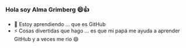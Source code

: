 ### Hola soy Alma Grimberg :smile::+1:
- 🌱 Estoy aprendiendo ... que es GitHub
- ⚡ Cosas divertidas que hago ... es que mi papá me ayuda a aprender GitHub y a veces me rio 😄
